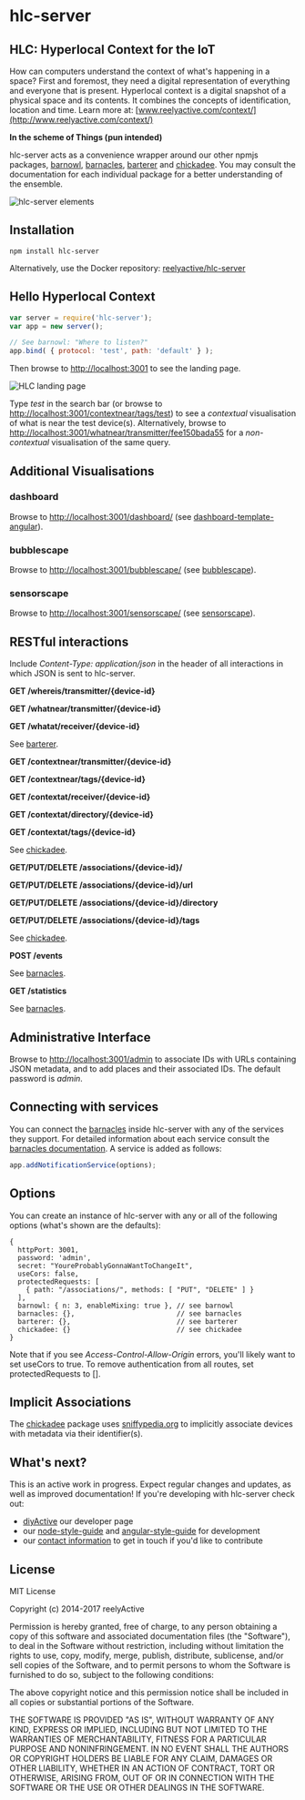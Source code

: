 hlc-server
==========


HLC: Hyperlocal Context for the IoT
-----------------------------------

How can computers understand the context of what's happening in a space? First and foremost, they need a digital representation of everything and everyone that is present.  Hyperlocal context is a digital snapshot of a physical space and its contents. It combines the concepts of identification, location and time.  Learn more at: [www.reelyactive.com/context/](http://www.reelyactive.com/context/)

__In the scheme of Things (pun intended)__

hlc-server acts as a convenience wrapper around our other npmjs packages, [barnowl](https://www.npmjs.org/package/barnowl), [barnacles](https://www.npmjs.org/package/barnacles), [barterer](https://www.npmjs.org/package/barterer) and [chickadee](https://www.npmjs.org/package/chickadee).  You may consult the documentation for each individual package for a better understanding of the ensemble.

![hlc-server elements](https://reelyactive.github.io/images/hlcServerElements.jpg)


Installation
------------

    npm install hlc-server

Alternatively, use the Docker repository: [reelyactive/hlc-server](https://hub.docker.com/r/reelyactive/hlc-server/)


Hello Hyperlocal Context
------------------------

```javascript
var server = require('hlc-server');
var app = new server();

// See barnowl: "Where to listen?"
app.bind( { protocol: 'test', path: 'default' } );
```

Then browse to [http://localhost:3001](http://localhost:3001) to see the landing page.

![HLC landing page](http://reelyactive.com/images/hlc-landing.png)

Type _test_ in the search bar (or browse to [http://localhost:3001/contextnear/tags/test](http://localhost:3001/contextnear/tags/test)) to see a _contextual_ visualisation of what is near the test device(s).  Alternatively, browse to [http://localhost:3001/whatnear/transmitter/fee150bada55](http://localhost:3001/whatnear/transmitter/fee150bada55) for a _non-contextual_ visualisation of the same query.


Additional Visualisations
-------------------------

### dashboard

Browse to [http://localhost:3001/dashboard/](http://localhost:3001/dashboard/) (see [dashboard-template-angular](https://github.com/reelyactive/dashboard-template-angular)).

### bubblescape

Browse to [http://localhost:3001/bubblescape/](http://localhost:3001/bubblescape/) (see [bubblescape](https://github.com/reelyactive/bubblescape)).

### sensorscape

Browse to [http://localhost:3001/sensorscape/](http://localhost:3001/sensorscape/) (see [sensorscape](https://github.com/reelyactive/sensorscape)).


RESTful interactions
--------------------

Include _Content-Type: application/json_ in the header of all interactions in which JSON is sent to hlc-server.

__GET /whereis/transmitter/{device-id}__

__GET /whatnear/transmitter/{device-id}__

__GET /whatat/receiver/{device-id}__

See [barterer](https://www.npmjs.org/package/barterer).

__GET /contextnear/transmitter/{device-id}__

__GET /contextnear/tags/{device-id}__

__GET /contextat/receiver/{device-id}__

__GET /contextat/directory/{device-id}__

__GET /contextat/tags/{device-id}__

See [chickadee](https://www.npmjs.org/package/chickadee).

__GET/PUT/DELETE /associations/{device-id}/__

__GET/PUT/DELETE /associations/{device-id}/url__

__GET/PUT/DELETE /associations/{device-id}/directory__

__GET/PUT/DELETE /associations/{device-id}/tags__

See [chickadee](https://www.npmjs.org/package/chickadee).

__POST /events__

See [barnacles](https://www.npmjs.org/package/barnacles).

__GET /statistics__

See [barnacles](https://www.npmjs.org/package/barnacles).


Administrative Interface
------------------------

Browse to [http://localhost:3001/admin](http://localhost:3001/admin) to associate IDs with URLs containing JSON metadata, and to add places and their associated IDs.  The default password is _admin_.


Connecting with services
------------------------

You can connect the [barnacles](https://www.npmjs.org/package/barnacles) inside hlc-server with any of the services they support.  For detailed information about each service consult the [barnacles documentation](https://www.npmjs.org/package/barnacles).  A service is added as follows:

```javascript
app.addNotificationService(options);
```


Options
-------

You can create an instance of hlc-server with any or all of the following options (what's shown are the defaults):

    {
      httpPort: 3001,
      password: 'admin',
      secret: "YoureProbablyGonnaWantToChangeIt",
      useCors: false,
      protectedRequests: [
        { path: "/associations/", methods: [ "PUT", "DELETE" ] }
      ],
      barnowl: { n: 3, enableMixing: true }, // see barnowl
      barnacles: {},                         // see barnacles
      barterer: {},                          // see barterer
      chickadee: {}                          // see chickadee
    }

Note that if you see _Access-Control-Allow-Origin_ errors, you'll likely want to set useCors to true.  To remove authentication from all routes, set protectedRequests to [].


Implicit Associations
---------------------

The [chickadee](https://www.npmjs.org/package/chickadee) package uses [sniffypedia.org](https://sniffypedia.org/) to implicitly associate devices with metadata via their identifier(s).


What's next?
------------

This is an active work in progress.  Expect regular changes and updates, as well as improved documentation!  If you're developing with hlc-server check out:
* [diyActive](https://reelyactive.github.io/) our developer page
* our [node-style-guide](https://github.com/reelyactive/node-style-guide) and [angular-style-guide](https://github.com/reelyactive/angular-style-guide) for development
* our [contact information](http://www.reelyactive.com/contact/) to get in touch if you'd like to contribute


License
-------

MIT License

Copyright (c) 2014-2017 reelyActive

Permission is hereby granted, free of charge, to any person obtaining a copy of this software and associated documentation files (the "Software"), to deal in the Software without restriction, including without limitation the rights to use, copy, modify, merge, publish, distribute, sublicense, and/or sell copies of the Software, and to permit persons to whom the Software is furnished to do so, subject to the following conditions:

The above copyright notice and this permission notice shall be included in all copies or substantial portions of the Software.

THE SOFTWARE IS PROVIDED "AS IS", WITHOUT WARRANTY OF ANY KIND, EXPRESS OR 
IMPLIED, INCLUDING BUT NOT LIMITED TO THE WARRANTIES OF MERCHANTABILITY, 
FITNESS FOR A PARTICULAR PURPOSE AND NONINFRINGEMENT. IN NO EVENT SHALL THE 
AUTHORS OR COPYRIGHT HOLDERS BE LIABLE FOR ANY CLAIM, DAMAGES OR OTHER 
LIABILITY, WHETHER IN AN ACTION OF CONTRACT, TORT OR OTHERWISE, ARISING FROM, 
OUT OF OR IN CONNECTION WITH THE SOFTWARE OR THE USE OR OTHER DEALINGS IN 
THE SOFTWARE.


